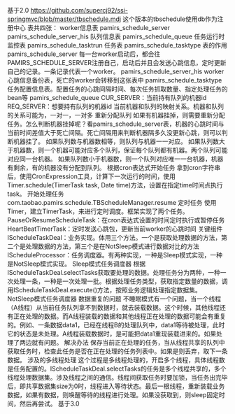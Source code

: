基于2.0
https://github.com/supercj92/ssi-springmvc/blob/master/tbschedule.mdj
这个版本的tbschedule使用db作为注册中心
表共四张：
worker信息表
pamirs_schedule_server
pamirs_schedule_server_his
队列信息表
pamirs_schedule_queue
任务运行时监控表
pamirs_schedule_tasktrun
任务表
pamirs_schedule_tasktype
表的作用
pamirs_schedule_server
每一台worker启动后，都会往PAMIRS_SCHEDULE_SERVER注册自己，启动后并且会发送心跳信息，定时更新自己的记录。一条记录代表一个worker。
pamirs_schedule_server_his
worker心跳信息备份表，死亡的worker会转移到这张表中
pamirs_schedule_tasktype
任务配置信息表。配置任务的心跳间隔时间、每次任务抓取数量、指定处理任务的bean等
pamirs_schedule_queue
CUR_SERVER：当前持有队列的机器id
REQ_SERVER：想要持有队列的机器id
当前机器和队列的映射关系。机器和队列的关系可能为，一对一，一对多
重新分配队列
如果有机器挂掉，则需要重新分配任务。怎么判断机器挂掉呢？看pamirs_schedule_server表，机器的心跳时间与当前时间差值大于死亡间隔。死亡间隔用来判断机器隔多久没更新心跳，则可以判断机器挂了。
如果队列数与机器数相等，则队列与机器一一对应。
如果队列数大于机器数，则一个机器可能对应多个队列，保证每个队列都有机器。两个队列可能对应同一台机器。
如果队列数小于机器数，则一个队列对应唯一一台机器，机器有剩余，有的机器没有分配到队列。
根据cron表达式开始任务
拿到cron字符串后，使用CronExpression工具，计算下一次运行的时间，使用Timer.schedule(TimerTask task, Date time)方法，设置在指定time时间点执行task。
开始处理任务
com.taobao.pamirs.schedule.TBScheduleManager.resume
定时任务
使用Timer，建立TimerTask，来进行定时调度。框架实现了两个任务。
PauseOrResumeScheduleTask：在cron表达式设置的时间定时执行或暂停任务
HeartBeatTimerTask：定时发送心跳包，更新当前worker的心跳时间
关键组件
IScheduleTaskDeal：业务实现。体用三个方法。一个是获取处理数据的方法，第二个是处理数据的方法，第三个是在NotSleep模式进行数据对比的方法
IScheduleProcessor：任务调度器。有两种实现，一种是Sleep模式实现，一种是NotSleep模式实现。
Sleep模式任务调度器
根据IScheduleTaskDeal.selectTasks获取要处理的数据。处理任务分为两种，一种一次处理一条，一种是一次处理一批。根据处理任务类型，获取指定数量的数据，调用IScheduleTaskDeal.execute()方法，按照业务逻辑处理指定数据集。
NotSleep模式任务调度器
数据重复的问题
不睡眠模式有一个问题，当一个线程（A线程）从当前任务队列拿不到数据时，就去装载数据。这个时候，其他线程还有正在处理的数据。而A线程装载的数据和其他线程正在处理的数据可能会有重复的。例如、一条数据data1，已经在线程B的处理队列中，data1等待被处理，此时它的状态是未处理。A线程装载数据时，是可能把data1重现装载进来的。如果处理了两边就有问题。
解决办法
保存当前正在处理的任务，当从线程共享的队列中获取任务时，检查此任务是否在正在处理的任务列表中。如果是则丢弃，取下一条数据。
涉及的多线程处理
这个过程是多线程处理的，开启多个线程，具体线程数是任务配置的。IScheduleTaskDeal.selectTasks的任务是多个线程共享的，多个线程处理数据集。涉及线程之间的通信。线程间获取任务时要加锁，当任务出完毕后，即共享数据集size为0时，线程进入等待状态。最后一根线程，重新装载业务数据，如果有数据，则唤醒等待的线程进行处理。如果没获取到，则sleep固定时间，然后再尝试。
基于3.0